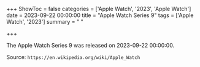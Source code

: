 +++
ShowToc = false
categories = ['Apple Watch', '2023', 'Apple Watch']
date = 2023-09-22 00:00:00
title = "Apple Watch Series 9"
tags = ['Apple Watch', '2023']
summary = " "

+++

The Apple Watch Series 9 was released on 2023-09-22 00:00:00.

Source: `https://en.wikipedia.org/wiki/Apple_Watch`


